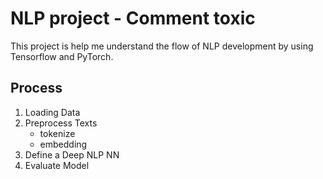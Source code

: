 # NLP project - Comment toxic

This project is help me understand the flow of NLP development by using Tensorflow and PyTorch.

Process
----
1. Loading Data
2. Preprocess Texts
    - tokenize
    - embedding
3. Define a Deep NLP NN
4. Evaluate Model



